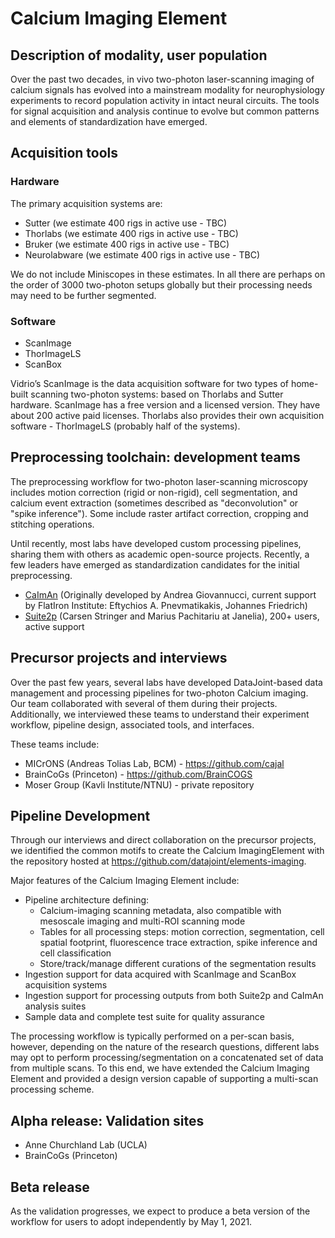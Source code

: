 # Calcium Imaging Element

## Description of modality, user population 
Over the past two decades, in vivo two-photon laser-scanning imaging of calcium signals 
has evolved into a mainstream modality for neurophysiology experiments to record population activity in intact neural circuits. 
The tools for signal acquisition and analysis continue to evolve but common patterns and elements of standardization have emerged.

## Acquisition tools

### Hardware 
The primary acquisition systems are: 
+ Sutter (we estimate 400 rigs in active use - TBC)
+ Thorlabs  (we estimate 400 rigs in active use - TBC)
+ Bruker  (we estimate 400 rigs in active use - TBC)
+ Neurolabware (we estimate 400 rigs in active use - TBC)

We do not include Miniscopes in these estimates. 
In all there are perhaps on the order of 3000 two-photon setups globally but their processing needs may need to be further segmented.

### Software
+ ScanImage
+ ThorImageLS
+ ScanBox

Vidrio’s ScanImage is the data acquisition software for two types of home-built scanning two-photon systems: 
based on Thorlabs and Sutter hardware. ScanImage has a free version and a licensed version. 
They have about 200 active paid licenses. 
Thorlabs also provides their own acquisition software - ThorImageLS (probably half of the systems).

## Preprocessing toolchain: development teams
The preprocessing workflow for two-photon laser-scanning microscopy includes 
motion correction (rigid or non-rigid), cell segmentation, and calcium event extraction 
(sometimes described as "deconvolution" or "spike inference"). 
Some include raster artifact correction, cropping and stitching operations. 

Until recently, most labs have developed custom processing pipelines, sharing them with others as academic open-source projects. 
Recently, a few leaders have emerged as standardization candidates for the initial preprocessing.

+ [CaImAn](https://github.com/flatironinstitute/CaImAn) (Originally developed by Andrea Giovannucci, current support by FlatIron Institute: Eftychios A. Pnevmatikakis, Johannes Friedrich)
+ [Suite2p](https://github.com/MouseLand/suite2p) (Carsen Stringer and Marius Pachitariu at Janelia), 200+ users, active support

## Precursor projects and interviews
Over the past few years, several labs have developed DataJoint-based data management and processing pipelines for two-photon Calcium imaging. 
Our team collaborated with several of them during their projects. 
Additionally, we interviewed these teams to understand their experiment workflow, pipeline design, associated tools, and interfaces. 

These teams include:
+ MICrONS (Andreas Tolias Lab, BCM) - https://github.com/cajal
+ BrainCoGs (Princeton) - https://github.com/BrainCOGS
+ Moser Group (Kavli Institute/NTNU) - private repository

## Pipeline Development
Through our interviews and direct collaboration on the precursor projects, 
we identified the common motifs to create the Calcium ImagingElement 
with the repository hosted at https://github.com/datajoint/elements-imaging.

Major features of the Calcium Imaging Element include:
+ Pipeline architecture defining:
    + Calcium-imaging scanning metadata, also compatible with mesoscale imaging and multi-ROI scanning mode
    + Tables for all processing steps: motion correction, segmentation, cell spatial footprint, fluorescence trace extraction, spike inference and cell classification
    + Store/track/manage different curations of the segmentation results
+ Ingestion support for data acquired with ScanImage and ScanBox acquisition systems
+ Ingestion support for processing outputs from both Suite2p and CaImAn analysis suites
+ Sample data and complete test suite for quality assurance

The processing workflow is typically performed on a per-scan basis, 
however, depending on the nature of the research questions, 
different labs may opt to perform processing/segmentation on a concatenated set of data from multiple scans. 
To this end, we have extended the Calcium Imaging Element and provided a design version capable of supporting a multi-scan processing scheme.

## Alpha release: Validation sites
+ Anne Churchland Lab (UCLA)
+ BrainCoGs (Princeton)

## Beta release
As the validation progresses, we expect to produce a beta version of the workflow for users to adopt independently by May 1, 2021.

